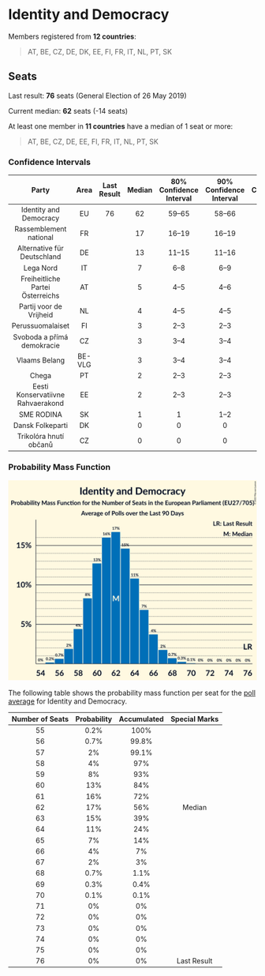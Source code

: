 # Identity and Democracy

Members registered from **12 countries**:

> AT, BE, CZ, DE, DK, EE, FI, FR, IT, NL, PT, SK

## Seats

Last result: **76** seats (General Election of 26 May 2019)

Current median: **62** seats (-14 seats)

At least one member in **11 countries** have a median of 1 seat or more:

> AT, BE, CZ, DE, EE, FI, FR, IT, NL, PT, SK

### Confidence Intervals

| Party | Area | Last Result | Median | 80% Confidence Interval | 90% Confidence Interval | 95% Confidence Interval | 99% Confidence Interval |
|:-----:|:----:|:-----------:|:------:|:-----------------------:|:-----------------------:|:-----------------------:|:-----------------------:|
| Identity and Democracy | EU | 76 | 62 | 59–65 | 58–66 | 57–67 | 56–68 |
| Rassemblement national | FR | | 17 | 16–19 | 16–19 | 16–19 | 15–20 |
| Alternative für Deutschland | DE | | 13 | 11–15 | 11–16 | 11–16 | 10–17 |
| Lega Nord | IT | | 7 | 6–8 | 6–9 | 5–9 | 5–10 |
| Freiheitliche Partei Österreichs | AT | | 5 | 4–5 | 4–6 | 4–6 | 4–6 |
| Partij voor de Vrijheid | NL | | 4 | 4–5 | 4–5 | 3–6 | 3–6 |
| Perussuomalaiset | FI | | 3 | 2–3 | 2–3 | 2–3 | 2–3 |
| Svoboda a přímá demokracie | CZ | | 3 | 3–4 | 3–4 | 2–5 | 2–5 |
| Vlaams Belang | BE-VLG | | 3 | 3–4 | 3–4 | 3–4 | 3–4 |
| Chega | PT | | 2 | 2–3 | 2–3 | 1–4 | 1–4 |
| Eesti Konservatiivne Rahvaerakond | EE | | 2 | 2–3 | 2–3 | 2–3 | 2–3 |
| SME RODINA | SK | | 1 | 1 | 1–2 | 1–2 | 1–2 |
| Dansk Folkeparti | DK | | 0 | 0 | 0 | 0 | 0 |
| Trikolóra hnutí občanů | CZ | | 0 | 0 | 0 | 0 | 0 |

### Probability Mass Function

![Graph with seats probability mass function not yet produced](average-2022-11-30-seats-pmf-identityanddemocracy.png "Seats Probability Mass Function")

The following table shows the probability mass function per seat for the [poll average](average-2022-11-30.html) for Identity and Democracy.

| Number of Seats | Probability | Accumulated | Special Marks |
|:---------------:|:-----------:|:-----------:|:-------------:|
| 55 | 0.2% | 100% |  |
| 56 | 0.7% | 99.8% |  |
| 57 | 2% | 99.1% |  |
| 58 | 4% | 97% |  |
| 59 | 8% | 93% |  |
| 60 | 13% | 84% |  |
| 61 | 16% | 72% |  |
| 62 | 17% | 56% | Median |
| 63 | 15% | 39% |  |
| 64 | 11% | 24% |  |
| 65 | 7% | 14% |  |
| 66 | 4% | 7% |  |
| 67 | 2% | 3% |  |
| 68 | 0.7% | 1.1% |  |
| 69 | 0.3% | 0.4% |  |
| 70 | 0.1% | 0.1% |  |
| 71 | 0% | 0% |  |
| 72 | 0% | 0% |  |
| 73 | 0% | 0% |  |
| 74 | 0% | 0% |  |
| 75 | 0% | 0% |  |
| 76 | 0% | 0% | Last Result |


